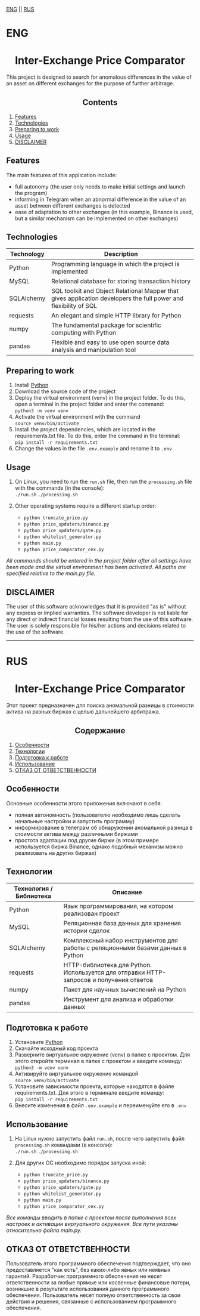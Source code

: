 [ENG](#ENG) || [RUS](#RUS)

# ENG

<h1 align=center>Inter-Exchange Price Comparator</h1>

This project is designed to search for anomalous differences in the value of an asset on different exchanges for the purpose of further arbitrage.

<h2 align=center>Contents</h2>

1. [Features](#Features)
2. [Technologies](#Technologies)
3. [Preparing to work](#Preparing-to-work)
4. [Usage](#Usage)
5. [DISCLAIMER](#DISCLAIMER)

## Features
The main features of this application include:
  + full autonomy (the user only needs to make initial settings and launch the program)
  + informing in Telegram when an abnormal difference in the value of an asset between different exchanges is detected
  + ease of adaptation to other exchanges (in this example, Binance is used, but a similar mechanism can be implemented on other exchanges)

## Technologies

| Technology | Description |
| ----------- | ----------- |
| Python    | Programming language in which the project is implemented   |
| MySQL    | Relational database for storing transaction history   |
| SQLAlchemy    | SQL toolkit and Object Relational Mapper that gives application developers the full power and flexibility of SQL   |
| requests    | An elegant and simple HTTP library for Python   |
| numpy    | The fundamental package for scientific computing with Python   |
| pandas    | Flexible and easy to use open source data analysis and manipulation tool   |

## Preparing to work
1. Install [Python](https://www.python.org/downloads/)
2. Download the source code of the project
3. Deploy the virtual environment (venv) in the project folder. To do this, open a terminal in the project folder and enter the command:  
   `python3 -m venv venv`
4. Activate the virtual environment with the command  
   `source venv/bin/activate`
5. Install the project dependencies, which are located in the requirements.txt file. To do this, enter the command in the terminal:  
   `pip install -r requirements.txt`
6. Change the values in the file `.env.example` and rename it to `.env`

## Usage
1. On Linux, you need to run the `run.sh` file, then run the `processing.sh` file with the commands (in the console):  
   `./run.sh`
   `./processing.sh`

3. Other operating systems require a different startup order:
   - `python truncate_price.py`
   - `python price_updaters/binance.py`
   - `python price_updaters/gate.py`
   - `python whitelist_generator.py`
   - `python main.py`
   - `python price_comparator_cex.py`
  
_All commands should be entered in the project folder after all settings have been made and the virtual environment has been activated. All paths are specified relative to the main.py file._

## DISCLAIMER
The user of this software acknowledges that it is provided "as is" without any express or implied warranties. 
The software developer is not liable for any direct or indirect financial losses resulting from the use of this software. 
The user is solely responsible for his/her actions and decisions related to the use of the software.

---

# RUS

<h1 align=center>Inter-Exchange Price Comparator</h1>

Этот проект предназначен для поиска аномальной разницы в стоимости актива на разных биржах с целью дальнейшего арбитража.

<h2 align=center>Содержание</h2>

1. [Особенности](#Особенности)
2. [Технологии](#Технологии)
3. [Подготовка к работе](#Подготовка-к-работе)
4. [Использование](#Использование)
5. [ОТКАЗ ОТ ОТВЕТСТВЕННОСТИ](#ОТКАЗ-ОТ-ОТВЕТСТВЕННОСТИ)

## Особенности
Основные особенности этого приложения включают в себя:
  + полная автономность (пользователю необходимо лишь сделать начальные настройки и запустить программу)
  + информирование в телеграм об обнаружении аномальной разница в стоимости актива между различными биржами
  + простота адаптации под другие биржи (в этом примере используется биржа Binance, однако подобный механизм можно реализовать на других биржах)

## Технологии

| Технология / Библиотека | Описание |
| ----------- | ----------- |
| Python    | Язык программирования, на котором реализован проект   |
| MySQL    | Реляционная база данных для хранения истории сделок   |
| SQLAlchemy    | Комплексный набор инструментов для работы с реляционными базами данных в Python   |
| requests    | HTTP-библиотека для Python. Используется для отправки HTTP-запросов и получения ответов   |
| numpy    | Пакет для научных вычислений на Python   |
| pandas    | Инструмент для анализа и обработки данных   |

## Подготовка к работе
1. Установите [Python](https://www.python.org/downloads/)
2. Скачайте исходный код проекта
3. Разверните виртуальное окружение (venv) в папке с проектом. Для этого откройте терминал в папке с проектом и введите команду:  
   `python3 -m venv venv`
4. Активируйте виртуальное окружение командой  
   `source venv/bin/activate`
5. Установите зависимости проекта, которые находятся в файле requirements.txt. Для этого в терминале введите команду:  
   `pip install -r requirements.txt`
6. Внесите изменения в файл `.env.example` и переименуйте его в `.env`

## Использование
1. На Linux нужно запустить файл `run.sh`, после чего запустить файл `processing.sh` командами (в консоли):  
   `./run.sh`
   `./processing.sh`

3. Для других ОС необходимо порядок запуска иной:
   - `python truncate_price.py`
   - `python price_updaters/binance.py`
   - `python price_updaters/gate.py`
   - `python whitelist_generator.py`
   - `python main.py`
   - `python price_comparator_cex.py`
  
_Все команды вводить в папке с проектом после выполнения всех настроек и активации виртуального окружения. Все пути указаны относительно файла main.py._

## ОТКАЗ ОТ ОТВЕТСТВЕННОСТИ
Пользователь этого программного обеспечения подтверждает, что оно предоставляется "как есть", без каких-либо явных или неявных гарантий. 
Разработчик программного обеспечения не несет ответственности за любые прямые или косвенные финансовые потери, возникшие в результате использования данного программного обеспечения. 
Пользователь несет полную ответственность за свои действия и решения, связанные с использованием программного обеспечения.
